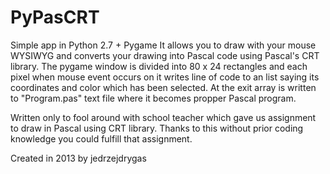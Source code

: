 # PyPasCRT 

Simple app in Python 2.7 + Pygame 
It allows you to draw with your mouse WYSIWYG and converts your drawing into Pascal code using Pascal's CRT library. 
The pygame window is divided into 80 x 24 rectangles and each pixel when mouse event occurs on it writes line of code to an list saying its coordinates and color which has been selected. At the exit array is written to "Program.pas" text file where it becomes propper Pascal program.

Written only to fool around with school teacher which gave us assignment to draw in Pascal using CRT library. Thanks to this without prior coding knowledge you could fulfill that assignment.  

Created in 2013 by jedrzejdrygas

